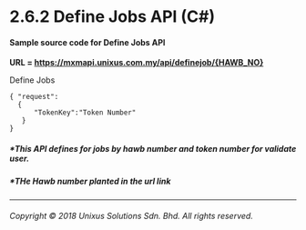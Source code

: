 # 2.6.2 Define Jobs API \(C\#\)



#### Sample source code for Define Jobs API

**URL = https://mxmapi.unixus.com.my/api/definejob/{HAWB_NO}**

Define Jobs
```
{ "request":
  { 
      "TokenKey":"Token Number"  
   }
}
```




##### \*This API defines for jobs by hawb number and token number for validate user.

##### \*THe Hawb number planted in the url link

---

###### Copyright © 2018 Unixus Solutions Sdn. Bhd. All rights reserved.



